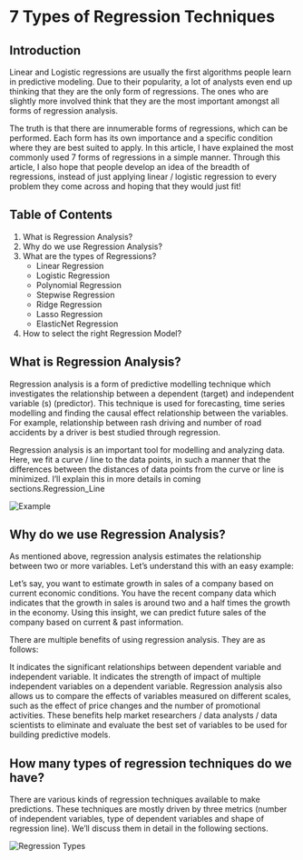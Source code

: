 # 7 Types of Regression Techniques 

## Introduction
Linear and Logistic regressions are usually the first algorithms people learn in predictive modeling. Due to their popularity, a lot of analysts even end up thinking that they are the only form of regressions. The ones who are slightly more involved think that they are the most important amongst all forms of regression analysis.

The truth is that there are innumerable forms of regressions, which can be performed. Each form has its own importance and a specific condition where they are best suited to apply. In this article, I have explained the most commonly used 7 forms of regressions in a simple manner. Through this article, I also hope that people develop an idea of the breadth of regressions, instead of just applying linear / logistic regression to every problem they come across and hoping that they would just fit!

## Table of Contents
  1. What is Regression Analysis?
  2. Why do we use Regression Analysis?
  3. What are the types of Regressions?
      * Linear Regression
      * Logistic Regression
      * Polynomial Regression
      * Stepwise Regression
      * Ridge Regression
      * Lasso Regression
      * ElasticNet Regression
   4. How to select the right Regression Model?

## What is Regression Analysis?
Regression analysis is a form of predictive modelling technique which investigates the relationship between a dependent (target) and independent variable (s) (predictor). This technique is used for forecasting, time series modelling and finding the causal effect relationship between the variables. For example, relationship between rash driving and number of road accidents by a driver is best studied through regression.

Regression analysis is an important tool for modelling and analyzing data. Here, we fit a curve / line to the data points, in such a manner that the differences between the distances of data points from the curve or line is minimized.  I’ll explain this in more details in coming sections.Regression_Line

![Example](https://www.analyticsvidhya.com/wp-content/uploads/2015/08/Regression_Line.png)


## Why do we use Regression Analysis?
As mentioned above, regression analysis estimates the relationship between two or more variables. Let’s understand this with an easy example:

Let’s say, you want to estimate growth in sales of a company based on current economic conditions. You have the recent company data which indicates that the growth in sales is around two and a half times the growth in the economy. Using this insight, we can predict future sales of the company based on current & past information.

There are multiple benefits of using regression analysis. They are as follows:

It indicates the significant relationships between dependent variable and independent variable.
It indicates the strength of impact of multiple independent variables on a dependent variable.
Regression analysis also allows us to compare the effects of variables measured on different scales, such as the effect of price changes and the number of promotional activities. These benefits help market researchers / data analysts / data scientists to eliminate and evaluate the best set of variables to be used for building predictive models.

## How many types of regression techniques do we have?
There are various kinds of regression techniques available to make predictions. These techniques are mostly driven by three metrics (number of independent variables, type of dependent variables and shape of regression line). We’ll discuss them in detail in the following sections.

![Regression Types](https://www.analyticsvidhya.com/wp-content/uploads/2015/08/Regression_Type.png)



